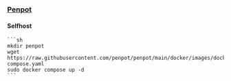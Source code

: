 ### [Penpot](https://github.com/penpot/penpot)

#### Selfhost

````{tab} Docker
```sh
mkdir penpot
wget https://raw.githubusercontent.com/penpot/penpot/main/docker/images/docker-compose.yaml
sudo docker compose up -d
```
````